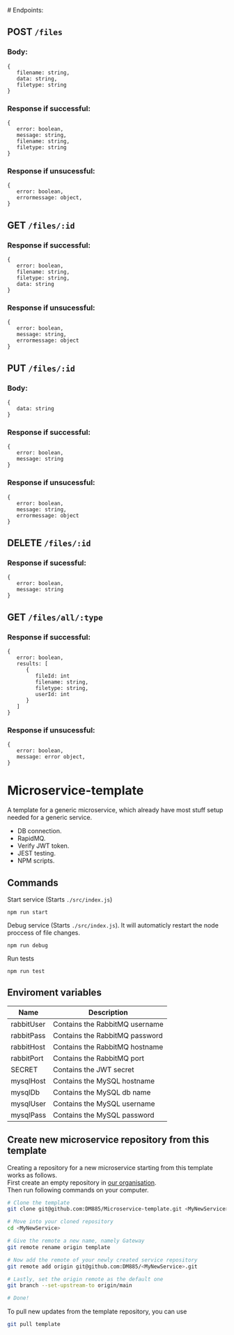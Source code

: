 \# Endpoints:

## POST `/files`
### Body:
```
{
   filename: string,
   data: string,
   filetype: string
} 
```
### Response if successful:
```
{
   error: boolean,
   message: string,
   filename: string,
   filetype: string
}
```
### Response if unsucessful:
```
{
   error: boolean,
   errormessage: object,
}
```
## GET `/files/:id`
### Response if successful:
```
{
   error: boolean,
   filename: string,
   filetype: string,
   data: string
}
```
### Response if unsucessful:
```
{
   error: boolean,
   message: string,
   errormessage: object
}
```
## PUT `/files/:id`
### Body:
```
{
   data: string
}
```
### Response if successful:
```
{
   error: boolean,
   message: string
}
```
### Response if unsucessful:
```
{
   error: boolean,
   message: string,
   errormessage: object
}
```
## DELETE `/files/:id`
### Response if sucessful:
```
{
   error: boolean,
   message: string
}
```
## GET `/files/all/:type`
### Response if successful:
```
{
   error: boolean,
   results: [
      {  
         fileId: int
         filename: string, 
         filetype: string,
         userId: int
      }
   ]
}
```
### Response if unsucessful:
```
{
   error: boolean,
   message: error object,
}
```


# Microservice-template
A template for a generic microservice, which already have most stuff setup needed for a generic service.
- DB connection.
- RapidMQ.
- Verify JWT token.
- JEST testing.
- NPM scripts.

## Commands
Start service (Starts `./src/index.js`)
```
npm run start
```


Debug service (Starts `./src/index.js`). It will automaticly restart the node proccess of file changes.
```
npm run debug
```

Run tests
```
npm run test
```

## Enviroment variables
| Name       | Description                    |
|------------|--------------------------------|
| rabbitUser | Contains the RabbitMQ username |
| rabbitPass | Contains the RabbitMQ password |
| rabbitHost | Contains the RabbitMQ hostname |
| rabbitPort | Contains the RabbitMQ port     |
| SECRET     | Contains the JWT secret        |
| mysqlHost  | Contains the MySQL hostname    |
| mysqlDb    | Contains the MySQL db name     |
| mysqlUser  | Contains the MySQL username    |
| mysqlPass  | Contains the MySQL password    |


## Create new microservice repository from this template
Creating a repository for a new microservice starting from this template works as follows.  
First create an empty repository in [our organisation](https://github.com/DM885).  
Then run following commands on your computer.
```sh
# Clone the template
git clone git@github.com:DM885/Microservice-template.git <MyNewService>

# Move into your cloned repository
cd <MyNewService>

# Give the remote a new name, namely Gateway
git remote rename origin template

# Now add the remote of your newly created service repository
git remote add origin git@github.com:DM885/<MyNewService>.git

# Lastly, set the origin remote as the default one
git branch --set-upstream-to origin/main

# Done!
```

To pull new updates from the template repository, you can use
```sh
git pull template
```


